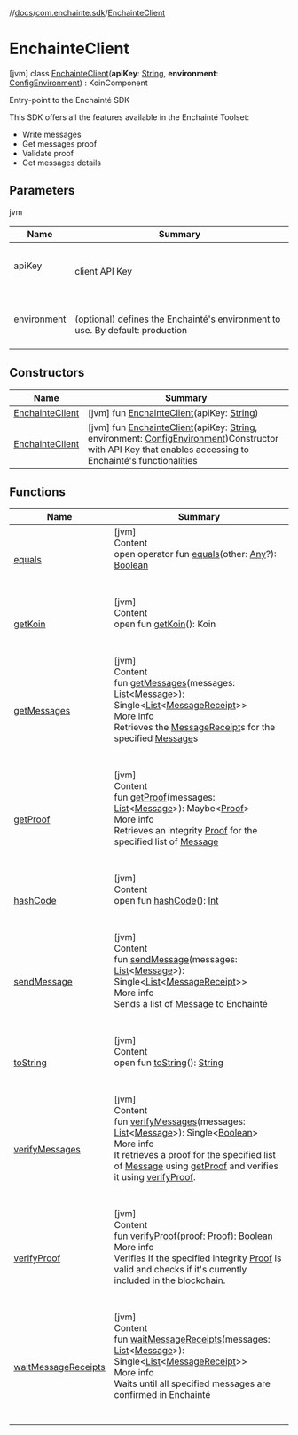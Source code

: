 //[docs](../../index.md)/[com.enchainte.sdk](../index.md)/[EnchainteClient](index.md)



# EnchainteClient  
 [jvm] class [EnchainteClient](index.md)(**apiKey**: [String](https://kotlinlang.org/api/latest/jvm/stdlib/kotlin/-string/index.html), **environment**: [ConfigEnvironment](../../com.enchainte.sdk.config.entity/-config-environment/index.md)) : KoinComponent

Entry-point to the Enchainté SDK



This SDK offers all the features available in the Enchainté Toolset:

<ul><li>Write messages</li><li>Get messages proof</li><li>Validate proof</li><li>Get messages details</li></ul>   


## Parameters  
  
jvm  
  
|  Name|  Summary| 
|---|---|
| <a name="com.enchainte.sdk/EnchainteClient///PointingToDeclaration/"></a>apiKey| <a name="com.enchainte.sdk/EnchainteClient///PointingToDeclaration/"></a><br><br>client API Key<br><br>
| <a name="com.enchainte.sdk/EnchainteClient///PointingToDeclaration/"></a>environment| <a name="com.enchainte.sdk/EnchainteClient///PointingToDeclaration/"></a><br><br>(optional) defines the Enchainté's environment to use. By default: production<br><br>
  


## Constructors  
  
|  Name|  Summary| 
|---|---|
| <a name="com.enchainte.sdk/EnchainteClient/EnchainteClient/#kotlin.String/PointingToDeclaration/"></a>[EnchainteClient](-enchainte-client.md)| <a name="com.enchainte.sdk/EnchainteClient/EnchainteClient/#kotlin.String/PointingToDeclaration/"></a> [jvm] fun [EnchainteClient](-enchainte-client.md)(apiKey: [String](https://kotlinlang.org/api/latest/jvm/stdlib/kotlin/-string/index.html))   <br>
| <a name="com.enchainte.sdk/EnchainteClient/EnchainteClient/#kotlin.String#com.enchainte.sdk.config.entity.ConfigEnvironment/PointingToDeclaration/"></a>[EnchainteClient](-enchainte-client.md)| <a name="com.enchainte.sdk/EnchainteClient/EnchainteClient/#kotlin.String#com.enchainte.sdk.config.entity.ConfigEnvironment/PointingToDeclaration/"></a> [jvm] fun [EnchainteClient](-enchainte-client.md)(apiKey: [String](https://kotlinlang.org/api/latest/jvm/stdlib/kotlin/-string/index.html), environment: [ConfigEnvironment](../../com.enchainte.sdk.config.entity/-config-environment/index.md))Constructor with API Key that enables accessing to Enchainté's functionalities   <br>


## Functions  
  
|  Name|  Summary| 
|---|---|
| <a name="kotlin/Any/equals/#kotlin.Any?/PointingToDeclaration/"></a>[equals](../../com.enchainte.sdk.proof.entity/-proof/-companion/index.md#%5Bkotlin%2FAny%2Fequals%2F%23kotlin.Any%3F%2FPointingToDeclaration%2F%5D%2FFunctions%2F-1139378292)| <a name="kotlin/Any/equals/#kotlin.Any?/PointingToDeclaration/"></a>[jvm]  <br>Content  <br>open operator fun [equals](../../com.enchainte.sdk.proof.entity/-proof/-companion/index.md#%5Bkotlin%2FAny%2Fequals%2F%23kotlin.Any%3F%2FPointingToDeclaration%2F%5D%2FFunctions%2F-1139378292)(other: [Any](https://kotlinlang.org/api/latest/jvm/stdlib/kotlin/-any/index.html)?): [Boolean](https://kotlinlang.org/api/latest/jvm/stdlib/kotlin/-boolean/index.html)  <br><br><br>
| <a name="org.koin.core.component/KoinComponent/getKoin/#/PointingToDeclaration/"></a>[getKoin](index.md#%5Borg.koin.core.component%2FKoinComponent%2FgetKoin%2F%23%2FPointingToDeclaration%2F%5D%2FFunctions%2F-1139378292)| <a name="org.koin.core.component/KoinComponent/getKoin/#/PointingToDeclaration/"></a>[jvm]  <br>Content  <br>open fun [getKoin](index.md#%5Borg.koin.core.component%2FKoinComponent%2FgetKoin%2F%23%2FPointingToDeclaration%2F%5D%2FFunctions%2F-1139378292)(): Koin  <br><br><br>
| <a name="com.enchainte.sdk/EnchainteClient/getMessages/#kotlin.collections.List[com.enchainte.sdk.message.entity.Message]/PointingToDeclaration/"></a>[getMessages](get-messages.md)| <a name="com.enchainte.sdk/EnchainteClient/getMessages/#kotlin.collections.List[com.enchainte.sdk.message.entity.Message]/PointingToDeclaration/"></a>[jvm]  <br>Content  <br>fun [getMessages](get-messages.md)(messages: [List](https://kotlinlang.org/api/latest/jvm/stdlib/kotlin.collections/-list/index.html)<[Message](../../com.enchainte.sdk.message.entity/-message/index.md)>): Single<[List](https://kotlinlang.org/api/latest/jvm/stdlib/kotlin.collections/-list/index.html)<[MessageReceipt](../../com.enchainte.sdk.message.entity/-message-receipt/index.md)>>  <br>More info  <br>Retrieves the [MessageReceipt](../../com.enchainte.sdk.message.entity/-message-receipt/index.md)s for the specified [Message](../../com.enchainte.sdk.message.entity/-message/index.md)s  <br><br><br>
| <a name="com.enchainte.sdk/EnchainteClient/getProof/#kotlin.collections.List[com.enchainte.sdk.message.entity.Message]/PointingToDeclaration/"></a>[getProof](get-proof.md)| <a name="com.enchainte.sdk/EnchainteClient/getProof/#kotlin.collections.List[com.enchainte.sdk.message.entity.Message]/PointingToDeclaration/"></a>[jvm]  <br>Content  <br>fun [getProof](get-proof.md)(messages: [List](https://kotlinlang.org/api/latest/jvm/stdlib/kotlin.collections/-list/index.html)<[Message](../../com.enchainte.sdk.message.entity/-message/index.md)>): Maybe<[Proof](../../com.enchainte.sdk.proof.entity/-proof/index.md)>  <br>More info  <br>Retrieves an integrity [Proof](../../com.enchainte.sdk.proof.entity/-proof/index.md) for the specified list of [Message](../../com.enchainte.sdk.message.entity/-message/index.md)  <br><br><br>
| <a name="kotlin/Any/hashCode/#/PointingToDeclaration/"></a>[hashCode](../../com.enchainte.sdk.proof.entity/-proof/-companion/index.md#%5Bkotlin%2FAny%2FhashCode%2F%23%2FPointingToDeclaration%2F%5D%2FFunctions%2F-1139378292)| <a name="kotlin/Any/hashCode/#/PointingToDeclaration/"></a>[jvm]  <br>Content  <br>open fun [hashCode](../../com.enchainte.sdk.proof.entity/-proof/-companion/index.md#%5Bkotlin%2FAny%2FhashCode%2F%23%2FPointingToDeclaration%2F%5D%2FFunctions%2F-1139378292)(): [Int](https://kotlinlang.org/api/latest/jvm/stdlib/kotlin/-int/index.html)  <br><br><br>
| <a name="com.enchainte.sdk/EnchainteClient/sendMessage/#kotlin.collections.List[com.enchainte.sdk.message.entity.Message]/PointingToDeclaration/"></a>[sendMessage](send-message.md)| <a name="com.enchainte.sdk/EnchainteClient/sendMessage/#kotlin.collections.List[com.enchainte.sdk.message.entity.Message]/PointingToDeclaration/"></a>[jvm]  <br>Content  <br>fun [sendMessage](send-message.md)(messages: [List](https://kotlinlang.org/api/latest/jvm/stdlib/kotlin.collections/-list/index.html)<[Message](../../com.enchainte.sdk.message.entity/-message/index.md)>): Single<[List](https://kotlinlang.org/api/latest/jvm/stdlib/kotlin.collections/-list/index.html)<[MessageReceipt](../../com.enchainte.sdk.message.entity/-message-receipt/index.md)>>  <br>More info  <br>Sends a list of [Message](../../com.enchainte.sdk.message.entity/-message/index.md) to Enchainté  <br><br><br>
| <a name="kotlin/Any/toString/#/PointingToDeclaration/"></a>[toString](../../com.enchainte.sdk.proof.entity/-proof/-companion/index.md#%5Bkotlin%2FAny%2FtoString%2F%23%2FPointingToDeclaration%2F%5D%2FFunctions%2F-1139378292)| <a name="kotlin/Any/toString/#/PointingToDeclaration/"></a>[jvm]  <br>Content  <br>open fun [toString](../../com.enchainte.sdk.proof.entity/-proof/-companion/index.md#%5Bkotlin%2FAny%2FtoString%2F%23%2FPointingToDeclaration%2F%5D%2FFunctions%2F-1139378292)(): [String](https://kotlinlang.org/api/latest/jvm/stdlib/kotlin/-string/index.html)  <br><br><br>
| <a name="com.enchainte.sdk/EnchainteClient/verifyMessages/#kotlin.collections.List[com.enchainte.sdk.message.entity.Message]/PointingToDeclaration/"></a>[verifyMessages](verify-messages.md)| <a name="com.enchainte.sdk/EnchainteClient/verifyMessages/#kotlin.collections.List[com.enchainte.sdk.message.entity.Message]/PointingToDeclaration/"></a>[jvm]  <br>Content  <br>fun [verifyMessages](verify-messages.md)(messages: [List](https://kotlinlang.org/api/latest/jvm/stdlib/kotlin.collections/-list/index.html)<[Message](../../com.enchainte.sdk.message.entity/-message/index.md)>): Single<[Boolean](https://kotlinlang.org/api/latest/jvm/stdlib/kotlin/-boolean/index.html)>  <br>More info  <br>It retrieves a proof for the specified list of [Message](../../com.enchainte.sdk.message.entity/-message/index.md) using [getProof](get-proof.md) and verifies it using [verifyProof](verify-proof.md).  <br><br><br>
| <a name="com.enchainte.sdk/EnchainteClient/verifyProof/#com.enchainte.sdk.proof.entity.Proof/PointingToDeclaration/"></a>[verifyProof](verify-proof.md)| <a name="com.enchainte.sdk/EnchainteClient/verifyProof/#com.enchainte.sdk.proof.entity.Proof/PointingToDeclaration/"></a>[jvm]  <br>Content  <br>fun [verifyProof](verify-proof.md)(proof: [Proof](../../com.enchainte.sdk.proof.entity/-proof/index.md)): [Boolean](https://kotlinlang.org/api/latest/jvm/stdlib/kotlin/-boolean/index.html)  <br>More info  <br>Verifies if the specified integrity [Proof](../../com.enchainte.sdk.proof.entity/-proof/index.md) is valid and checks if it's currently included in the blockchain.  <br><br><br>
| <a name="com.enchainte.sdk/EnchainteClient/waitMessageReceipts/#kotlin.collections.List[com.enchainte.sdk.message.entity.Message]/PointingToDeclaration/"></a>[waitMessageReceipts](wait-message-receipts.md)| <a name="com.enchainte.sdk/EnchainteClient/waitMessageReceipts/#kotlin.collections.List[com.enchainte.sdk.message.entity.Message]/PointingToDeclaration/"></a>[jvm]  <br>Content  <br>fun [waitMessageReceipts](wait-message-receipts.md)(messages: [List](https://kotlinlang.org/api/latest/jvm/stdlib/kotlin.collections/-list/index.html)<[Message](../../com.enchainte.sdk.message.entity/-message/index.md)>): Single<[List](https://kotlinlang.org/api/latest/jvm/stdlib/kotlin.collections/-list/index.html)<[MessageReceipt](../../com.enchainte.sdk.message.entity/-message-receipt/index.md)>>  <br>More info  <br>Waits until all specified messages are confirmed in Enchainté  <br><br><br>

